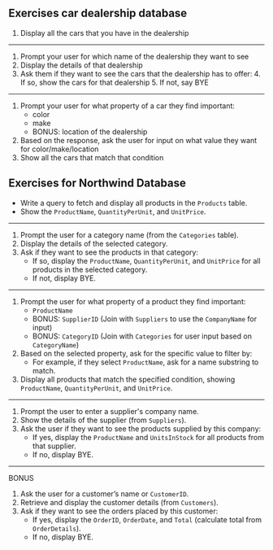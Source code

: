 ## Exercises car dealership database

1. Display all the cars that you have in the dealership

---

1. Prompt your user for which name of the dealership they want to see
2. Display the details of that dealership
3. Ask them if they want to see the cars that the dealership has to offer:
   4. If so, show the cars for that dealership
   5. If not, say BYE

---

1. Prompt your user for what property of a car they find important:
   - color
   - make
   - BONUS: location of the dealership
2. Based on the response, ask the user for input on what value they want for color/make/location
3. Show all the cars that match that condition



## Exercises for Northwind Database

- Write a query to fetch and display all products in the `Products` table.
- Show the `ProductName`, `QuantityPerUnit`, and `UnitPrice`.

---

1. Prompt the user for a category name (from the `Categories` table).
2. Display the details of the selected category.
3. Ask if they want to see the products in that category:
    - If so, display the `ProductName`, `QuantityPerUnit`, and `UnitPrice` for all products in the selected category.
    - If not, display BYE.

---

1. Prompt the user for what property of a product they find important:
    - `ProductName`
    - BONUS: `SupplierID` (Join with `Suppliers` to use the `CompanyName` for input)
    - BONUS: `CategoryID` (Join with `Categories` for user input based on `CategoryName`)
2. Based on the selected property, ask for the specific value to filter by:
    - For example, if they select `ProductName`, ask for a name substring to match.
3. Display all products that match the specified condition, showing `ProductName`, `QuantityPerUnit`, and `UnitPrice`.

---

1. Prompt the user to enter a supplier's company name.
2. Show the details of the supplier (from `Suppliers`).
3. Ask the user if they want to see the products supplied by this company:
    - If yes, display the `ProductName` and `UnitsInStock` for all products from that supplier.
    - If no, display BYE.

---

BONUS
1. Ask the user for a customer’s name or `CustomerID`.
2. Retrieve and display the customer details (from `Customers`).
3. Ask if they want to see the orders placed by this customer:
    - If yes, display the `OrderID`, `OrderDate`, and `Total` (calculate total from `OrderDetails`).
    - If no, display BYE.


